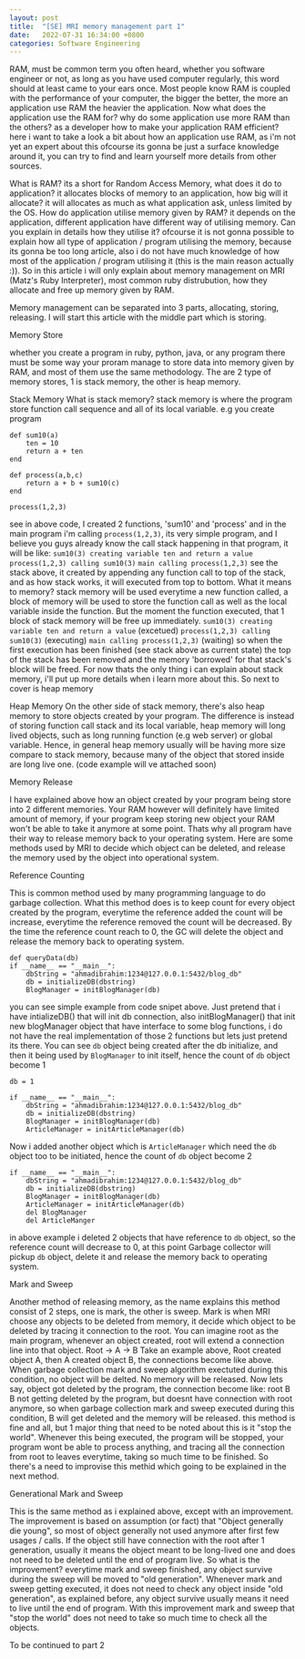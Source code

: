 ```yaml
---
layout: post
title:  "[SE] MRI memory management part 1"
date:   2022-07-31 16:34:00 +0800
categories: Software Engineering
---
```


RAM, must be common term you often heard, whether you software engineer or not, as long as you have used computer regularly, this word should at least came to your ears once. Most people know RAM is coupled with the performance of your computer, the bigger the better, the more an application use RAM the heavier the application. Now what does the application use the RAM for? why do some application use more RAM than the others? as a developer how to make your application RAM efficient? here i want to take a look a bit about how an application use RAM, as i'm not yet an expert about this ofcourse its gonna be just a surface knowledge around it, you can try to find and learn yourself more details from other sources.

What is RAM? its a short for Random Access Memory, what does it do to application? it allocates blocks of memory to an application, how big will it allocate? it will allocates as much as what application ask, unless limited by the OS. How do application utilise memory given by RAM? it depends on the application, different application have different way of utilising memory. Can you explain in details how they utilise it? ofcourse it is not gonna possible to explain how all type of application / program utilising the memory, because its gonna be too long article, also i do not have much knowledge of how most of the application / program utilising it (this is the main reason actually :)). So in this article i will only explain about memory management on MRI (Matz's Ruby Interpreter), most common ruby distrubution, how they allocate and free up memory given by RAM.

Memory management can be separated into 3 parts, allocating, storing, releasing. I will start this article with the middle part which is storing.

Memory Store

whether you create a program in ruby, python, java, or any program there must be some way your proram manage to store data into memory given by RAM, and most of them use the same methodology. The are 2 type of memory stores, 1 is stack memory, the other is heap memory.

Stack Memory
What is stack memory? stack memory is where the program store function call sequence and all of its local variable. e.g you create program 
```
def sum10(a)
	ten = 10
	return a + ten
end

def process(a,b,c)
	return a + b + sum10(c)
end

process(1,2,3)
```
see in above code, I created 2 functions, 'sum10' and 'process' and in the main program i'm calling `process(1,2,3)`, its very simple program, and I believe you guys already know the call stack happening in that program, it will be like:
`sum10(3) creating variable ten and return a value`
`process(1,2,3) calling sum10(3)`
`main calling process(1,2,3)`
see the stack above, it created by appending any function call to top of the stack, and as how stack works, it will executed from top to bottom. What it means to memory? stack memory will be used everytime a new function called, a block of memory will be used to store the function call as well as the local variable inside the function. But the moment the function executed, that 1 block of stack memory will be free up immediately.
`sum10(3) creating variable ten and return a value` (excetued)
`process(1,2,3) calling sum10(3)` (executing)
`main calling process(1,2,3)` (waiting)
so when the first execution has been finished (see stack above as current state) the top of the stack has been removed and the memory 'borrowed' for that stack's block will be freed. For now thats the only thing i can explain about stack memory, i'll put up more details when i learn more about this. So next to cover is heap memory

Heap Memory
On the other side of stack memory, there's also heap memory to store objects created by your program. The difference is instead of storing function call stack and its local variable, heap memory will long lived objects, such as long running function (e.g web server) or global variable. Hence, in general heap memory usually will be having more size compare to stack memory, because many of the object that stored inside are long live one. (code example will ve attached soon)


Memory Release

I have explained above how an object created by your program being store into 2 different memories. Your RAM however will definitely have limited amount of memory, if your program keep storing new object your RAM won't be able to take it anymore at some point. Thats why all program have their way to release memory back to your operating system. Here are some methods used by MRI to decide which object can be deleted, and release the memory used by the object into operational system.

Reference Counting

This is common method used by many programming language to do garbage collection. What this method does is to keep count for every object created by the program, everytime the reference added the count will be increase, everytime the reference removed the count will be decreased. By the time the reference count reach to 0, the GC will delete the object and release the memory back to operating system.
```
def queryData(db)
if __name__ == "__main__":
	dbString = "ahmadibrahim:1234@127.0.0.1:5432/blog_db"
	db = initializeDB(dbstring)
	BlogManager = initBlogManager(db)
```
you can see simple example from code snipet above. Just pretend that i have intializeDB() that will init db connection, also initBlogManager() that init new blogManager object that have interface to some blog functions, i do not have the real implementation of those 2 functions but lets just pretend its there.
You can see `db` object being created after the db initialize, and then it being used by `BlogManager` to init itself, hence the count of `db` object become 1
```
db = 1
```

```
if __name__ == "__main__":
	dbString = "ahmadibrahim:1234@127.0.0.1:5432/blog_db"
	db = initializeDB(dbstring)
	BlogManager = initBlogManager(db)
	ArticleManager = initArticleManager(db)
```
Now i added another object which is `ArticleManager` which need the `db` object too to be initiated, hence the count of `db` object become 2
```
if __name__ == "__main__":
	dbString = "ahmadibrahim:1234@127.0.0.1:5432/blog_db"
	db = initializeDB(dbstring)
	BlogManager = initBlogManager(db)
	ArticleManager = initArticleManager(db)
	del BlogManager
	del ArticleManger
```
in above example i deleted 2 objects that have reference to `db` object, so the reference count will decrease to 0, at this point Garbage collector will pickup `db` object, delete it and release the memory back to operating system.


Mark and Sweep

Another method of releasing memory, as the name explains this method consist of 2 steps, one is mark, the other is sweep. Mark is when MRI choose any objects to be deleted from memory, it decide which object to be deleted by tracing it connection to the root. You can imagine root as the main program, whenever an object created, root will extend a connection line into that object.
Root -> A -> B
Take an example above, Root created object A, then A created object B, the connections become like above. When garbage collection mark and sweep algorithm exectuted during this condition, no object will be delted. No memory will be released.
Now lets say, object got deleted by the program, the connection become like:
root B
B not getting deleted by the program, but doesnt have connection with root anymore, so when garbage collection mark and sweep executed during this condition, B will get deleted and the memory will be released. this method is fine and all, but 1 major thing that need to be noted about this is it "stop the world". Whenever this being executed, the program will be stopped, your program wont be able to process anything, and tracing all the connection from root to leaves everytime, taking so much time to be finished. So there's a need to improvise this methid which going to be explained in the next method.

Generational Mark and Sweep

This is the same method as i explained above, except with an improvement. The improvement is based on assumption (or fact) that "Object generally die young", so most of object generally not used anymore after first few usages / calls. If the object still have connection with the root after 1 generation, usually it means the object meant to be long-lived one and does not need to be deleted until the end of program live. So what is the improvement? everytime mark and sweep finished, any object survive during the sweep will be moved to "old generation". Whenever mark and sweep getting executed, it does not need to check any object inside "old generation", as explained before, any object survive usually means it need to live until the end of program. With this improvement mark and sweep that "stop the world" does not need to take so much time to check all the objects.


To be continued to part 2
